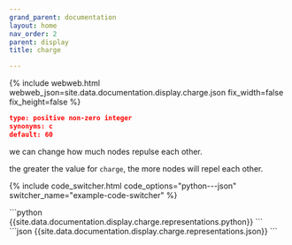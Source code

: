 ```yaml
---
grand_parent: documentation
layout: home
nav_order: 2
parent: display
title: charge

---
```


{% include webweb.html webweb_json=site.data.documentation.display.charge.json fix_width=false fix_height=false %}

```json
type: positive non-zero integer
synonyms: c
default: 60
````
we can change how much nodes repulse each other.



the greater the value for `charge`, the more nodes will repel each other.

{% include code_switcher.html code_options="python---json" switcher_name="example-code-switcher" %}
<div class='select-code-block example-code-switcher python-code-block select-code-block-visible'></div>
```python
{{site.data.documentation.display.charge.representations.python}}
```
<div class='select-code-block example-code-switcher json-code-block'></div>
```json
{{site.data.documentation.display.charge.representations.json}}
```